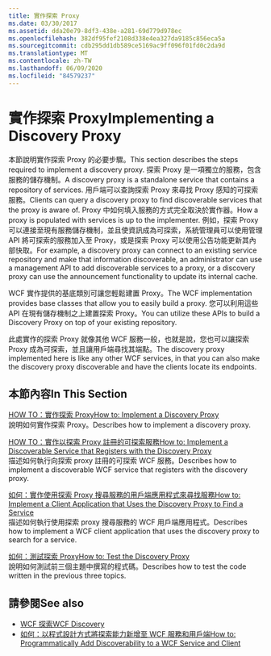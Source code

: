 ```yaml
---
title: 實作探索 Proxy
ms.date: 03/30/2017
ms.assetid: dda20e79-8df3-438e-a281-69d779d978ec
ms.openlocfilehash: 382df95fef2108d338e4ea327da9185c856eca5a
ms.sourcegitcommit: cdb295dd1db589ce5169ac9ff096f01fd0c2da9d
ms.translationtype: MT
ms.contentlocale: zh-TW
ms.lasthandoff: 06/09/2020
ms.locfileid: "84579237"
---
```

# <a name="implementing-a-discovery-proxy"></a><span data-ttu-id="94488-102">實作探索 Proxy</span><span class="sxs-lookup"><span data-stu-id="94488-102">Implementing a Discovery Proxy</span></span>
<span data-ttu-id="94488-103">本節說明實作探索 Proxy 的必要步驟。</span><span class="sxs-lookup"><span data-stu-id="94488-103">This section describes the steps required to implement a discovery proxy.</span></span> <span data-ttu-id="94488-104">探索 Proxy 是一項獨立的服務，包含服務的儲存機制。</span><span class="sxs-lookup"><span data-stu-id="94488-104">A discovery proxy is a standalone service that contains a repository of services.</span></span> <span data-ttu-id="94488-105">用戶端可以查詢探索 Proxy 來尋找 Proxy 感知的可探索服務。</span><span class="sxs-lookup"><span data-stu-id="94488-105">Clients can query a discovery proxy to find discoverable services that the proxy is aware of.</span></span> <span data-ttu-id="94488-106">Proxy 中如何填入服務的方式完全取決於實作器。</span><span class="sxs-lookup"><span data-stu-id="94488-106">How a proxy is populated with services is up to the implementer.</span></span> <span data-ttu-id="94488-107">例如，探索 Proxy 可以連接至現有服務儲存機制，並且使資訊成為可探索，系統管理員可以使用管理 API 將可探索的服務加入至 Proxy，或是探索 Proxy 可以使用公告功能更新其內部快取。</span><span class="sxs-lookup"><span data-stu-id="94488-107">For example, a discovery proxy can connect to an existing service repository and make that information discoverable, an administrator can use a management API to add discoverable services to a proxy, or a discovery proxy can use the announcement functionality to update its internal cache.</span></span>  
  
 <span data-ttu-id="94488-108">WCF 實作提供的基底類別可讓您輕鬆建置 Proxy。</span><span class="sxs-lookup"><span data-stu-id="94488-108">The WCF implementation provides base classes that allow you to easily build a proxy.</span></span> <span data-ttu-id="94488-109">您可以利用這些 API 在現有儲存機制之上建置探索 Proxy。</span><span class="sxs-lookup"><span data-stu-id="94488-109">You can utilize these APIs to build a Discovery Proxy on top of your existing repository.</span></span>  
  
 <span data-ttu-id="94488-110">此處實作的探索 Proxy 就像其他 WCF 服務一般，也就是說，您也可以讓探索 Proxy 成為可探索，並且讓用戶端尋找其端點。</span><span class="sxs-lookup"><span data-stu-id="94488-110">The discovery proxy implemented here is like any other WCF services, in that you can also make the discovery proxy discoverable and have the clients locate its endpoints.</span></span>  
  
## <a name="in-this-section"></a><span data-ttu-id="94488-111">本節內容</span><span class="sxs-lookup"><span data-stu-id="94488-111">In This Section</span></span>  
 [<span data-ttu-id="94488-112">HOW TO：實作探索 Proxy</span><span class="sxs-lookup"><span data-stu-id="94488-112">How to: Implement a Discovery Proxy</span></span>](how-to-implement-a-discovery-proxy.md)  
 <span data-ttu-id="94488-113">說明如何實作探索 Proxy。</span><span class="sxs-lookup"><span data-stu-id="94488-113">Describes how to implement a discovery proxy.</span></span>  
  
 [<span data-ttu-id="94488-114">HOW TO：實作以探索 Proxy 註冊的可探索服務</span><span class="sxs-lookup"><span data-stu-id="94488-114">How to: Implement a Discoverable Service that Registers with the Discovery Proxy</span></span>](discoverable-service-that-registers-with-the-discovery-proxy.md)  
 <span data-ttu-id="94488-115">描述如何執行向探索 proxy 註冊的可探索 WCF 服務。</span><span class="sxs-lookup"><span data-stu-id="94488-115">Describes how to implement a discoverable WCF service that registers with the discovery proxy.</span></span>  
  
 [<span data-ttu-id="94488-116">如何：實作使用探索 Proxy 搜尋服務的用戶端應用程式來尋找服務</span><span class="sxs-lookup"><span data-stu-id="94488-116">How to: Implement a Client Application that Uses the Discovery Proxy to Find a Service</span></span>](client-app-discovery-proxy-to-find-a-service.md)  
 <span data-ttu-id="94488-117">描述如何執行使用探索 proxy 搜尋服務的 WCF 用戶端應用程式。</span><span class="sxs-lookup"><span data-stu-id="94488-117">Describes how to implement a WCF client application that uses the discovery proxy to search for a service.</span></span>  
  
 [<span data-ttu-id="94488-118">如何：測試探索 Proxy</span><span class="sxs-lookup"><span data-stu-id="94488-118">How to: Test the Discovery Proxy</span></span>](how-to-test-the-discovery-proxy.md)  
 <span data-ttu-id="94488-119">說明如何測試前三個主題中撰寫的程式碼。</span><span class="sxs-lookup"><span data-stu-id="94488-119">Describes how to test the code written in the previous three topics.</span></span>  
  
## <a name="see-also"></a><span data-ttu-id="94488-120">請參閱</span><span class="sxs-lookup"><span data-stu-id="94488-120">See also</span></span>

- [<span data-ttu-id="94488-121">WCF 探索</span><span class="sxs-lookup"><span data-stu-id="94488-121">WCF Discovery</span></span>](wcf-discovery.md)
- [<span data-ttu-id="94488-122">如何：以程式設計方式將探索能力新增至 WCF 服務和用戶端</span><span class="sxs-lookup"><span data-stu-id="94488-122">How to: Programmatically Add Discoverability to a WCF Service and Client</span></span>](how-to-programmatically-add-discoverability-to-a-wcf-service-and-client.md)
